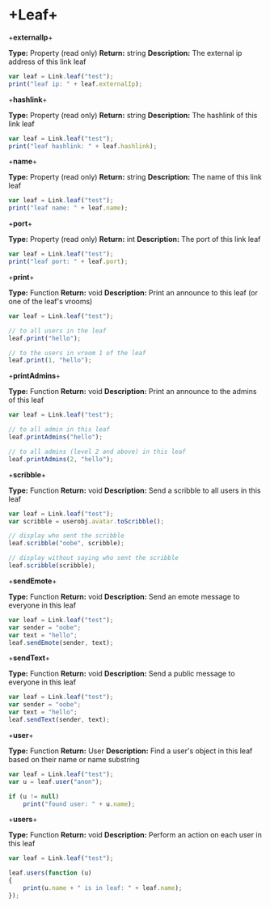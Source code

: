 # +Leaf+


+**externalIp**+

**Type:** Property (read only)
**Return:** string
**Description:** The external ip address of this link leaf

```javascript
var leaf = Link.leaf("test");
print("leaf ip: " + leaf.externalIp);
```

+**hashlink**+

**Type:** Property (read only)
**Return:** string
**Description:** The hashlink of this link leaf

```javascript
var leaf = Link.leaf("test");
print("leaf hashlink: " + leaf.hashlink);
```

+**name**+

**Type:** Property (read only)
**Return:** string
**Description:** The name of this link leaf

```javascript
var leaf = Link.leaf("test");
print("leaf name: " + leaf.name);
```

+**port**+

**Type:** Property (read only)
**Return:** int
**Description:** The port of this link leaf

```javascript
var leaf = Link.leaf("test");
print("leaf port: " + leaf.port);
```

+**print**+

**Type:** Function
**Return:** void
**Description:** Print an announce to this leaf (or one of the leaf's vrooms)

```javascript
var leaf = Link.leaf("test");

// to all users in the leaf
leaf.print("hello");

// to the users in vroom 1 of the leaf
leaf.print(1, "hello");
```

+**printAdmins**+

**Type:** Function
**Return:** void
**Description:** Print an announce to the admins of this leaf

```javascript
var leaf = Link.leaf("test");

// to all admin in this leaf
leaf.printAdmins("hello");

// to all admins (level 2 and above) in this leaf
leaf.printAdmins(2, "hello");
```

+**scribble**+

**Type:** Function
**Return:** void
**Description:** Send a scribble to all users in this leaf

```javascript
var leaf = Link.leaf("test");
var scribble = userobj.avatar.toScribble();

// display who sent the scribble
leaf.scribble("oobe", scribble);

// display without saying who sent the scribble
leaf.scribble(scribble);
```

+**sendEmote**+

**Type:** Function
**Return:** void
**Description:** Send an emote message to everyone in this leaf

```javascript
var leaf = Link.leaf("test");
var sender = "oobe";
var text = "hello";
leaf.sendEmote(sender, text);
```

+**sendText**+

**Type:** Function
**Return:** void
**Description:** Send a public message to everyone in this leaf

```javascript
var leaf = Link.leaf("test");
var sender = "oobe";
var text = "hello";
leaf.sendText(sender, text);
```

+**user**+

**Type:** Function
**Return:** User
**Description:** Find a user's object in this leaf based on their name or name substring

```javascript
var leaf = Link.leaf("test");
var u = leaf.user("anon");

if (u != null)
    print("found user: " + u.name);
```

+**users**+

**Type:** Function
**Return:** void
**Description:** Perform an action on each user in this leaf

```javascript
var leaf = Link.leaf("test");

leaf.users(function (u)
{
    print(u.name + " is in leaf: " + leaf.name);
});
```